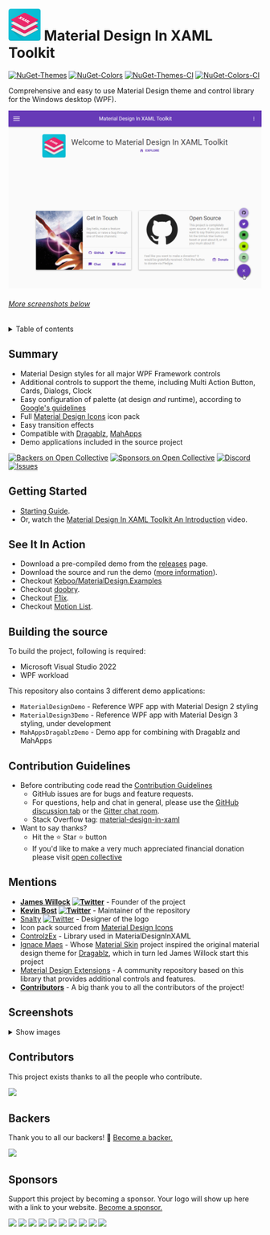 <!-- omit in toc -->
# ![Alt text](src/web/images/MD4XAML64.png "Material Design In XAML Toolkit") Material Design In XAML Toolkit

[![NuGet-Themes](https://img.shields.io/nuget/v/MaterialDesignThemes.svg?label=nuget:%20MaterialDesignThemes)](https://www.nuget.org/packages/MaterialDesignThemes/)
[![NuGet-Colors](https://img.shields.io/nuget/v/MaterialDesignColors.svg?label=nuget:%20MaterialDesignColors)](https://www.nuget.org/packages/MaterialDesignColors/)
[![NuGet-Themes-CI](https://img.shields.io/nuget/vpre/MaterialDesignThemes.svg?label=nuget:%20MaterialDesignThemes%20(CI))](https://www.nuget.org/packages/MaterialDesignThemes/)
[![NuGet-Colors-CI](https://img.shields.io/nuget/vpre/MaterialDesignColors.svg?label=nuget:%20MaterialDesignColors%20(CI))](https://www.nuget.org/packages/MaterialDesignColors/)

Comprehensive and easy to use Material Design theme and control library for the Windows desktop (WPF).

![Screenshot of WPF Material Design 2 demo application](src/web/images/screen-home.png)

<!-- omit in toc -->
###### [More screenshots below](#Screenshots)

<details>
  <summary>Table of contents</summary>

- [Summary](#summary)
- [Getting Started](#getting-started)
- [See It In Action](#see-it-in-action)
- [Building the source](#building-the-source)
- [Contribution Guidelines](#contribution-guidelines)
- [Mentions](#mentions)
- [Screenshots](#screenshots)
- [Contributors](#contributors)
- [Backers](#backers)
- [Sponsors](#sponsors)


</details>

## Summary

- Material Design styles for all major WPF Framework controls
- Additional controls to support the theme, including Multi Action Button, Cards, Dialogs, Clock
- Easy configuration of palette (at design _and_ runtime), according to [Google's guidelines](https://material.io/design/)
- Full [Material Design Icons](https://materialdesignicons.com/) icon pack
- Easy transition effects
- Compatible with [Dragablz](https://github.com/ButchersBoy/Dragablz), [MahApps](https://github.com/MahApps/MahApps.Metro)
- Demo applications included in the source project

[![Backers on Open Collective](https://opencollective.com/materialdesigninxaml/backers/badge.svg)](#backers) 
[![Sponsors on Open Collective](https://opencollective.com/materialdesigninxaml/sponsors/badge.svg)](#sponsors) 
[![Discord](https://img.shields.io/discord/588522393643909150)](https://discord.com/channels/588522393643909150)
[![Issues](https://img.shields.io/github/issues/MaterialDesignInXAML/MaterialDesignInXamlToolkit.svg?style=flat-square)](https://github.com/MaterialDesignInXAML/MaterialDesignInXamlToolkit/issues)

## Getting Started

- [Starting Guide](https://github.com/MaterialDesignInXAML/MaterialDesignInXamlToolkit/wiki/Getting-Started).
- Or, watch the [Material Design In XAML Toolkit An Introduction](https://www.youtube.com/watch?v=-n5yeEOsbCk) video.

## See It In Action

- Download a pre-compiled demo from the [releases](https://github.com/MaterialDesignInXAML/MaterialDesignInXamlToolkit/releases) page.
- Download the source and run the demo ([more information](https://github.com/MaterialDesignInXAML/MaterialDesignInXamlToolkit/wiki/Compiling-From-Source)).
- Checkout [Keboo/MaterialDesign.Examples](https://github.com/Keboo/MaterialDesignInXaml.Examples)
- Checkout [doobry](http://materialdesigninxaml.net/doobry).
- Checkout [F1ix](http://materialdesigninxaml.net/f1ix).
- Checkout [Motion List](https://github.com/MaterialDesignInXAML/MotionList).

## Building the source

To build the project, following is required:
* Microsoft Visual Studio 2022
* WPF workload

This repository also contains 3 different demo applications:
* `MaterialDesignDemo` - Reference WPF app with Material Design 2 styling
* `MaterialDesign3Demo` - Reference WPF app with Material Design 3 styling, under development
* `MahAppsDragablzDemo` - Demo app for combining with Dragablz and MahApps

## Contribution Guidelines

- Before contributing code read the [Contribution Guidelines](.github/CONTRIBUTING.md)
  - GitHub issues are for bugs and feature requests.
  - For questions, help and chat in general, please use the [GitHub discussion tab](https://github.com/MaterialDesignInXAML/MaterialDesignInXamlToolkit/discussions) or the [Gitter chat room](https://gitter.im/ButchersBoy/MaterialDesignInXamlToolkit).
  - Stack Overflow tag: [material-design-in-xaml](http://stackoverflow.com/questions/tagged/material-design-in-xaml)
- Want to say thanks?
  - Hit the :star: Star :star: button
  - If you'd like to make a very much appreciated financial donation please visit <a href='https://opencollective.com/materialdesigninxaml'>open collective</a>

## Mentions

- **[James Willock](https://github.com/ButchersBoy)
[![Twitter](https://img.shields.io/badge/twitter-%40james__willock-55acee.svg?style=flat-square)](https://twitter.com/James_Willock)** - Founder of the project
- **[Kevin Bost](https://github.com/Keboo)
[![Twitter](https://img.shields.io/badge/twitter-%40kitokeboo-55acee.svg?style=flat-square)](https://twitter.com/kitokeboo)** - Maintainer of the repository
- [Snalty](https://github.com/snalty)
[![Twitter](https://img.shields.io/badge/twitter-%40snalty-55acee.svg?style=flat-square)](https://twitter.com/snalty) - Designer of the logo
- Icon pack sourced from [Material Design Icons](https://materialdesignicons.com/)
- [ControlzEx](https://github.com/ControlzEx/ControlzEx) - Library used in MaterialDesignInXAML
- [Ignace Maes](https://github.com/IgnaceMaes) - Whose [Material Skin](https://github.com/IgnaceMaes/MaterialSkin) project inspired the original material design theme for [Dragablz](https://github.com/ButchersBoy/Dragablz), which in turn led James Willock start this project
- [Material Design Extensions](https://github.com/spiegelp/MaterialDesignExtensions) - A community repository based on this library that provides additional controls and features.
- **[Contributors](https://github.com/MaterialDesignInXAML/MaterialDesignInXamlToolkit/graphs/contributors)** - A big thank you to all the contributors of the project!

## Screenshots

<details>
  <summary>Show images</summary>

  ![Buttons](src/web/images/screen-buttons.png)
  ![Toggles](src/web/images/screen-toggles.png)
  ![Fields](src/web/images/screen-fields.png)
  ![ComboBoxes](src/web/images/screen-comboboxes.png)
  ![Palette](src/web/images/screen-palette.png)
  ![Color Tools](src/web/images/screen-colortools.png)
  ![Pickers](src/web/images/screen-pickers.png)
  ![Icons](src/web/images/screen-iconpack.png)
  ![Cards](src/web/images/screen-cards.png)
  ![Menus and Toolbars](src/web/images/screen-menutoolbar.png)
  ![Progress Bars](src/web/images/screen-progress.png)
  ![Dialogs](src/web/images/screen-dialogs.png)
  ![Lists](src/web/images/screen-lists.png)
  ![Tree View](src/web/images/screen-treeview.png)
  ![Sliders](src/web/images/screen-sliders.png)
  ![Chips](src/web/images/screen-chips.png)
  ![Typography](src/web/images/screen-typography.png)
  ![Group Box](src/web/images/screen-groupbox.png)
  ![Snackbars](src/web/images/screen-snackbars.png)
  ![Elevation](src/web/images/screen-elevation.png)
</details>

## Contributors

This project exists thanks to all the people who contribute.

<a href="https://github.com/MaterialDesignInXAML/MaterialDesignInXamlToolkit/graphs/contributors">
  <img src="https://contrib.rocks/image?repo=MaterialDesignInXAML/MaterialDesignInXamlToolkit" />
</a>

## Backers

Thank you to all our backers! 🙏 [Become a backer.](https://opencollective.com/materialdesigninxaml#backer)

<a href="https://opencollective.com/materialdesigninxaml#backers" target="_blank"><img src="https://opencollective.com/materialdesigninxaml/backers.svg?width=890"></a>

## Sponsors

Support this project by becoming a sponsor. Your logo will show up here with a link to your website. [Become a sponsor.](https://opencollective.com/materialdesigninxaml#sponsor)

<a href="https://opencollective.com/materialdesigninxaml/sponsor/0/website" target="_blank"><img src="https://opencollective.com/materialdesigninxaml/sponsor/0/avatar.svg"></a>
<a href="https://opencollective.com/materialdesigninxaml/sponsor/1/website" target="_blank"><img src="https://opencollective.com/materialdesigninxaml/sponsor/1/avatar.svg"></a>
<a href="https://opencollective.com/materialdesigninxaml/sponsor/2/website" target="_blank"><img src="https://opencollective.com/materialdesigninxaml/sponsor/2/avatar.svg"></a>
<a href="https://opencollective.com/materialdesigninxaml/sponsor/3/website" target="_blank"><img src="https://opencollective.com/materialdesigninxaml/sponsor/3/avatar.svg"></a>
<a href="https://opencollective.com/materialdesigninxaml/sponsor/4/website" target="_blank"><img src="https://opencollective.com/materialdesigninxaml/sponsor/4/avatar.svg"></a>
<a href="https://opencollective.com/materialdesigninxaml/sponsor/5/website" target="_blank"><img src="https://opencollective.com/materialdesigninxaml/sponsor/5/avatar.svg"></a>
<a href="https://opencollective.com/materialdesigninxaml/sponsor/6/website" target="_blank"><img src="https://opencollective.com/materialdesigninxaml/sponsor/6/avatar.svg"></a>
<a href="https://opencollective.com/materialdesigninxaml/sponsor/7/website" target="_blank"><img src="https://opencollective.com/materialdesigninxaml/sponsor/7/avatar.svg"></a>
<a href="https://opencollective.com/materialdesigninxaml/sponsor/8/website" target="_blank"><img src="https://opencollective.com/materialdesigninxaml/sponsor/8/avatar.svg"></a>
<a href="https://opencollective.com/materialdesigninxaml/sponsor/9/website" target="_blank"><img src="https://opencollective.com/materialdesigninxaml/sponsor/9/avatar.svg"></a>